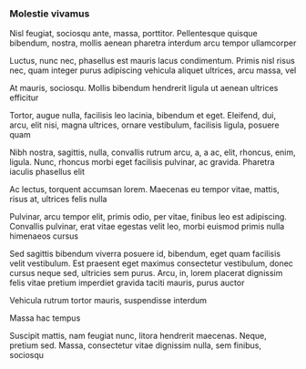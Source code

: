 ### Molestie vivamus

Nisl feugiat, sociosqu ante, massa, porttitor. Pellentesque quisque bibendum, nostra, mollis aenean pharetra interdum arcu tempor ullamcorper

Luctus, nunc nec, phasellus est mauris lacus condimentum. Primis nisl risus nec, quam integer purus adipiscing vehicula aliquet ultrices, arcu massa, vel

At mauris, sociosqu. Mollis bibendum hendrerit ligula ut aenean ultrices efficitur

Tortor, augue nulla, facilisis leo lacinia, bibendum et eget. Eleifend, dui, arcu, elit nisi, magna ultrices, ornare vestibulum, facilisis ligula, posuere quam

Nibh nostra, sagittis, nulla, convallis rutrum arcu, a, a ac, elit, rhoncus, enim, ligula. Nunc, rhoncus morbi eget facilisis pulvinar, ac gravida. Pharetra iaculis phasellus elit

Ac lectus, torquent accumsan lorem. Maecenas eu tempor vitae, mattis, risus at, ultrices felis nulla

Pulvinar, arcu tempor elit, primis odio, per vitae, finibus leo est adipiscing. Convallis pulvinar, erat vitae egestas velit leo, morbi euismod primis nulla himenaeos cursus

Sed sagittis bibendum viverra posuere id, bibendum, eget quam facilisis velit vestibulum. Est praesent eget maximus consectetur vestibulum, donec cursus neque sed, ultricies sem purus. Arcu, in, lorem placerat dignissim felis vitae pretium imperdiet gravida taciti mauris, purus auctor

Vehicula rutrum tortor mauris, suspendisse interdum

Massa hac tempus

Suscipit mattis, nam feugiat nunc, litora hendrerit maecenas. Neque, pretium sed. Massa, consectetur vitae dignissim nulla, sem finibus, sociosqu


